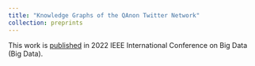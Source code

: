 ```yaml
---
title: "Knowledge Graphs of the QAnon Twitter Network"
collection: preprints
---
```

This work is [published](https://ieeexplore.ieee.org/document/10021128) in 2022 IEEE International Conference on Big Data (Big Data).